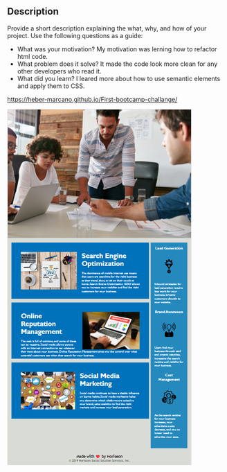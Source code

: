 # <Horiseon Team>

## Description

Provide a short description explaining the what, why, and how of your project. Use the following questions as a guide:

- What was your motivation?
My motivation was lerning how to refactor html code.
- What problem does it solve?
It made the code look more clean for any other developers who read it.
- What did you learn?
I leared more about how to use semantic elements and apply them to CSS.
  
https://heber-marcano.github.io/First-bootcamp-challange/

![Screenshot-of-my-webpage](./assets/images/screenshot.png)
